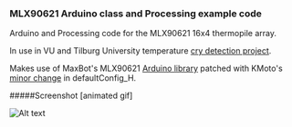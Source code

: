 ### MLX90621 Arduino class and Processing example code

Arduino and Processing code for the MLX90621 16x4 thermopile array.

In use in VU and Tilburg University temperature [cry detection project](http://www.pavlov.io/2015/07/01/detecting-crying-eyes/).

Makes use of MaxBot's MLX90621 [Arduino library](http://forum.arduino.cc/index.php?topic=126244.0) patched with KMoto's [minor change](http://forum.arduino.cc/index.php?topic=126244.msg2307588#msg2307588) in defaultConfig_H.

#####Screenshot [animated gif]

![Alt text](https://raw.githubusercontent.com/robinvanemden/MLX90621_Arduino_Processing/master/screenshot.gif?raw=true "screenshot")
